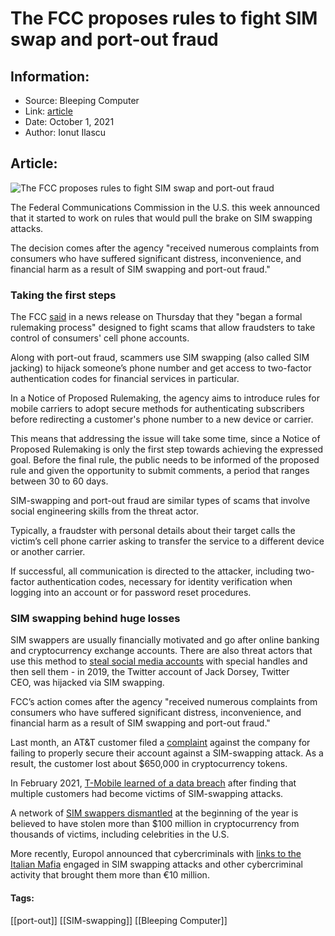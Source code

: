 # The FCC proposes rules to fight SIM swap and port-out fraud
### 

## Information:
+ Source: Bleeping Computer
+ Link: [article](https://www.bleepingcomputer.com/news/security/the-fcc-proposes-rules-to-fight-sim-swap-and-port-out-fraud/)
+ Date: October 1, 2021
+ Author: Ionut Ilascu


## Article:
![The FCC proposes rules to fight SIM swap and port-out fraud](https://www.bleepstatic.com/content/hl-images/2021/10/01/SIM_Card2.jpg)


The Federal Communications Commission in the U.S. this week announced that it started to work on rules that would pull the brake on SIM swapping attacks.


The decision comes after the agency "received numerous complaints from consumers who have suffered significant distress, inconvenience, and financial harm as a result of SIM swapping and port-out fraud."


### Taking the first steps


The FCC [said](https://docs.fcc.gov/public/attachments/DOC-376199A1.pdf) in a news release on Thursday that they "began a formal rulemaking process" designed to fight scams that allow fraudsters to take control of consumers' cell phone accounts.


Along with port-out fraud, scammers use SIM swapping (also called SIM jacking) to hijack someone’s phone number and get access to two-factor authentication codes for financial services in particular.


In a Notice of Proposed Rulemaking, the agency aims to introduce rules for mobile carriers to adopt secure methods for authenticating subscribers before redirecting a customer's phone number to a new device or carrier.


This means that addressing the issue will take some time, since a Notice of Proposed Rulemaking is only the first step towards achieving the expressed goal. Before the final rule, the public needs to be informed of the proposed rule and given the opportunity to submit comments, a period that ranges between 30 to 60 days.


SIM-swapping and port-out fraud are similar types of scams that involve social engineering skills from the threat actor.


Typically, a fraudster with personal details about their target calls the victim’s cell phone carrier asking to transfer the service to a different device or another carrier.


If successful, all communication is directed to the attacker, including two-factor authentication codes, necessary for identity verification when logging into an account or for password reset procedures.


### SIM swapping behind huge losses


SIM swappers are usually financially motivated and go after online banking and cryptocurrency exchange accounts. There are also threat actors that use this method to [steal social media accounts](https://www.bleepingcomputer.com/news/security/tiktok-snapchat-account-hijacker-arrested-for-role-in-twitter-hack/) with special handles and then sell them - in 2019, the Twitter account of Jack Dorsey, Twitter CEO, was hijacked via SIM swapping.


FCC’s action comes after the agency "received numerous complaints from consumers who have suffered significant distress, inconvenience, and financial harm as a result of SIM swapping and port-out fraud."


Last month, an AT&T customer filed a [complaint](https://www.documentcloud.org/documents/21073954-jamarquis-etheridge-sim-swapping-complaint-against-att) against the company for failing to properly secure their account against a SIM-swapping attack. As a result, the customer lost about $650,000 in cryptocurrency tokens.


In February 2021, [T-Mobile learned of a data breach](https://www.bleepingcomputer.com/news/security/t-mobile-discloses-data-breach-after-sim-swapping-attacks/) after finding that multiple customers had become victims of SIM-swapping attacks.


A network of [SIM swappers dismantled](https://www.bleepingcomputer.com/news/security/sim-hijackers-arrested-after-stealing-millions-from-us-celebrities/) at the beginning of the year is believed to have stolen more than $100 million in cryptocurrency from thousands of victims, including celebrities in the U.S.


More recently, Europol announced that cybercriminals with [links to the Italian Mafia](https://www.bleepingcomputer.com/news/security/europol-links-italian-mafia-to-million-dollar-phishing-scheme/) engaged in SIM swapping attacks and other cybercriminal activity that brought them more than €10 million.




#### Tags:
[[port-out]] [[SIM-swapping]] [[Bleeping Computer]]
